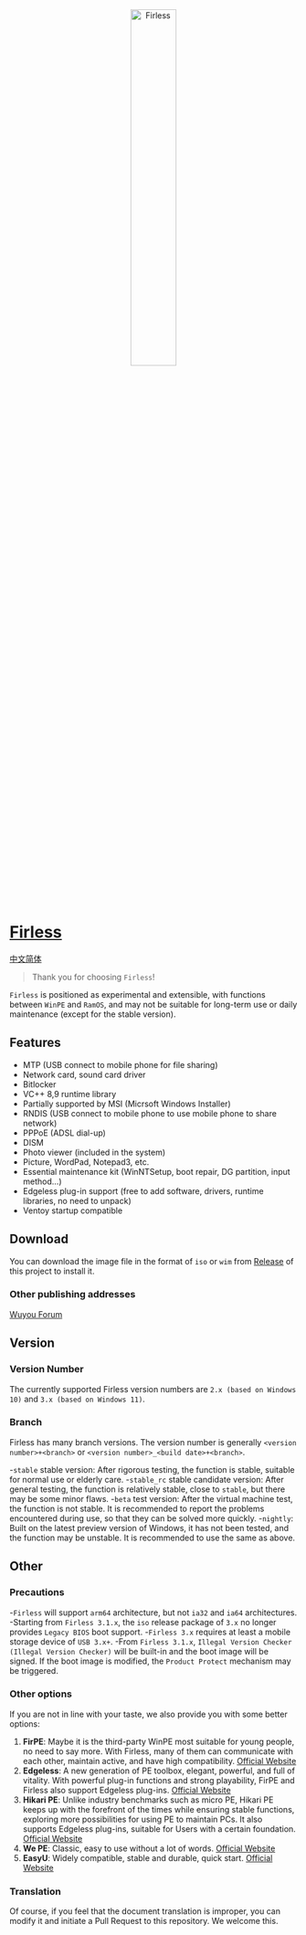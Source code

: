 <div align="center">
  <img src="Logo - Light- Square – 1.svg" alt="Firless" width="40%" />
</div>

# [Firless](https://firless.cc/)
[中文简体](./README.md)

> Thank you for choosing `Firless`!

`Firless` is positioned as experimental and extensible, with functions between `WinPE` and `RamOS`, and may not be suitable for long-term use or daily maintenance (except for the stable version).

## Features
- MTP (USB connect to mobile phone for file sharing)
- Network card, sound card driver
- Bitlocker
- VC++ 8,9 runtime library
- Partially supported by MSI (Micrsoft Windows Installer)
- RNDIS (USB connect to mobile phone to use mobile phone to share network)
- PPPoE (ADSL dial-up)
- DISM
- Photo viewer (included in the system)
- Picture, WordPad, Notepad3, etc.
- Essential maintenance kit (WinNTSetup, boot repair, DG partition, input method...)
- Edgeless plug-in support (free to add software, drivers, runtime libraries, no need to unpack)
- Ventoy startup compatible

## Download
You can download the image file in the format of `iso` or `wim` from [Release](https://github.com/EdgelessPE/Firless/releases) of this project to install it.

### Other publishing addresses
[Wuyou Forum](http://bbs.wuyou.net/forum.php?mod=viewthread&tid=426094)

## Version

### Version Number
The currently supported Firless version numbers are `2.x (based on Windows 10)` and `3.x (based on Windows 11)`.

### Branch
Firless has many branch versions. The version number is generally `<version number>+<branch>` or `<version number>_<build date>+<branch>`.

-`stable` stable version: After rigorous testing, the function is stable, suitable for normal use or elderly care.
-`stable_rc` stable candidate version: After general testing, the function is relatively stable, close to `stable`, but there may be some minor flaws.
-`beta` test version: After the virtual machine test, the function is not stable. It is recommended to report the problems encountered during use, so that they can be solved more quickly.
-`nightly`: Built on the latest preview version of Windows, it has not been tested, and the function may be unstable. It is recommended to use the same as above.

## Other

### Precautions
-`Firless` will support `arm64` architecture, but not `ia32` and `ia64` architectures.
-Starting from `Firless 3.1.x`, the `iso` release package of `3.x` no longer provides `Legacy BIOS` boot support.
-`Firless 3.x` requires at least a mobile storage device of `USB 3.x+`.
-From `Firless 3.1.x`, `Illegal Version Checker (Illegal Version Checker)` will be built-in and the boot image will be signed. If the boot image is modified, the `Product Protect` mechanism may be triggered.

### Other options
If you are not in line with your taste, we also provide you with some better options:
1. **FirPE**: Maybe it is the third-party WinPE most suitable for young people, no need to say more. With Firless, many of them can communicate with each other, maintain active, and have high compatibility. [Official Website](https://firpe.cn/)
2. **Edgeless**: A new generation of PE toolbox, elegant, powerful, and full of vitality. With powerful plug-in functions and strong playability, FirPE and Firless also support Edgeless plug-ins. [Official Website](https://home.edgeless.top/)
3. **Hikari PE**: Unlike industry benchmarks such as micro PE, Hikari PE keeps up with the forefront of the times while ensuring stable functions, exploring more possibilities for using PE to maintain PCs. It also supports Edgeless plug-ins, suitable for Users with a certain foundation. [Official Website](https://hikaripe-sc.hikaricalyx.com/)
4. **We PE**: Classic, easy to use without a lot of words. [Official Website](http://www.wepe.com.cn/)
5. **EasyU**: Widely compatible, stable and durable, quick start. [Official Website](https://www.itsk.com/thread-417902-1-1.html)

### Translation
Of course, if you feel that the document translation is improper, you can modify it and initiate a Pull Request to this repository. We welcome this.
